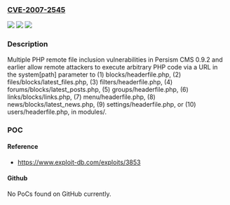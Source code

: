 ### [CVE-2007-2545](https://cve.mitre.org/cgi-bin/cvename.cgi?name=CVE-2007-2545)
![](https://img.shields.io/static/v1?label=Product&message=n%2Fa&color=blue)
![](https://img.shields.io/static/v1?label=Version&message=n%2Fa&color=blue)
![](https://img.shields.io/static/v1?label=Vulnerability&message=n%2Fa&color=brighgreen)

### Description

Multiple PHP remote file inclusion vulnerabilities in Persism CMS 0.9.2 and earlier allow remote attackers to execute arbitrary PHP code via a URL in the system[path] parameter to (1) blocks/headerfile.php, (2) files/blocks/latest_files.php, (3) filters/headerfile.php, (4) forums/blocks/latest_posts.php, (5) groups/headerfile.php, (6) links/blocks/links.php, (7) menu/headerfile.php, (8) news/blocks/latest_news.php, (9) settings/headerfile.php, or (10) users/headerfile.php, in modules/.

### POC

#### Reference
- https://www.exploit-db.com/exploits/3853

#### Github
No PoCs found on GitHub currently.


